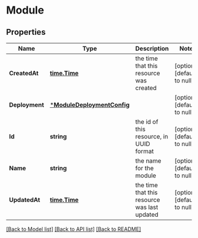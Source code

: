 # Module

## Properties
Name | Type | Description | Notes
------------ | ------------- | ------------- | -------------
**CreatedAt** | [**time.Time**](time.Time.md) | the time that this resource was created | [optional] [default to null]
**Deployment** | [***ModuleDeploymentConfig**](ModuleDeploymentConfig.md) |  | [optional] [default to null]
**Id** | **string** | the id of this resource, in UUID format | [optional] [default to null]
**Name** | **string** | the name for the module | [optional] [default to null]
**UpdatedAt** | [**time.Time**](time.Time.md) | the time that this resource was last updated | [optional] [default to null]

[[Back to Model list]](../README.md#documentation-for-models) [[Back to API list]](../README.md#documentation-for-api-endpoints) [[Back to README]](../README.md)

